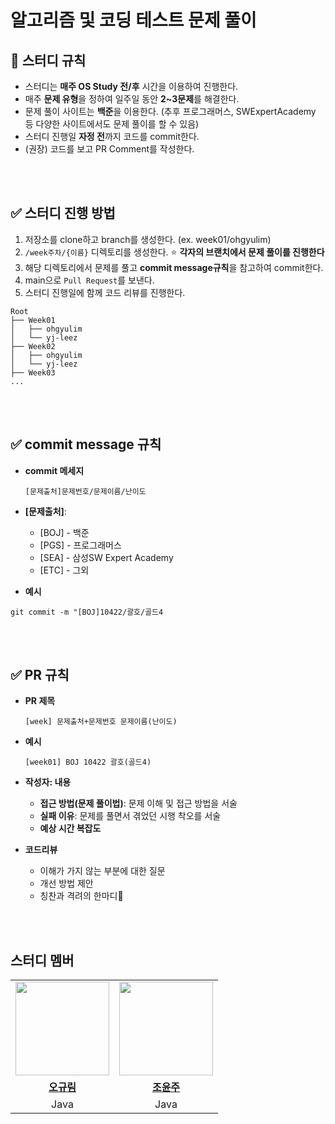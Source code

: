 
# 알고리즘 및 코딩 테스트 문제 풀이


## 📝 스터디 규칙  
- 스터디는 **매주 OS Study 전/후** 시간을 이용하여 진행한다. 
- 매주 **문제 유형**을 정하여 일주일 동안 **2~3문제**를 해결한다.
- 문제 풀이 사이트는 **백준**을 이용한다. (추후 프로그래머스, SWExpertAcademy 등 다양한 사이트에서도 문제 풀이를 할 수 있음)
- 스터디 진행일 **자정 전**까지 코드를 commit한다.
- (권장) 코드를 보고 PR Comment를 작성한다. 

<br />
<br />

## ✅ 스터디 진행 방법
1. 저장소를 clone하고 branch를 생성한다. (ex. week01/ohgyulim)
2. `/week주차/{이름}` 디렉토리를 생성한다. ⭐ **각자의 브랜치에서 문제 풀이를 진행한다**
3. 해당 디렉토리에서 문제를 풀고 **commit message규칙**을 참고하여 commit한다.
4. main으로 `Pull Request`를 보낸다.
5. 스터디 진행일에 함께 코드 리뷰를 진행한다.
```
Root
├── Week01
│   ├── ohgyulim
│   └── yj-leez
├── Week02
│   ├── ohgyulim
│   └── yj-leez
├── Week03
...
```
   
<br />
<br />


## ✅ commit message 규칙
- **commit 메세지**
  
   `[문제출처]문제번호/문제이름/난이도`
 - **[문제출처]**:
   - [BOJ] - 백준 
   - [PGS] - 프로그래머스
   - [SEA] - 삼성SW Expert Academy
   - [ETC] - 그외
- **예시**
```
git commit -m "[BOJ]10422/괄호/골드4 
```

<br />
<br />

## ✅ PR 규칙
- **PR 제목**
  
  `[week] 문제출처+문제번호 문제이름(난이도)`
- **예시**

  ```[week01] BOJ 10422 괄호(골드4) ```
- **작성자: 내용**
  - **접근 방법(문제 풀이법)**: 문제 이해 및 접근 방법을 서술<br/>
  - **실패 이유**: 문제를 풀면서 겪었던 시행 착오를 서술<br/>
  - **예상 시간 복잡도**
- **코드리뷰**
  - 이해가 가지 않는 부분에 대한 질문
  - 개선 방법 제안
  - 칭찬과 격려의 한마디🙂
  



<br />
<br />

## **스터디 멤버**
<table>
 <tr>
    <td align="center"><a href="https://github.com/Seongho0503"><img src="https://avatars.githubusercontent.com/ohgyulim" width="150px;" alt=""></td>
    <td align="center"><a href="https://github.com/Seongho0503"><img src="https://avatars.githubusercontent.com/yj-leez" width="150px;" alt=""></td>
  </tr>
  <tr>
    <td align="center"><a href="https://github.com/ohgyulim"><b>오규림</b></td>
    <td align="center"><a href="https://github.com/yj-leez"><b>조윤주</b></td>
  </tr>
  <tr> 
    <td align="center">Java</td>
    <td align="center">Java</td>
  </tr> 
</table>

<br />
<br />
